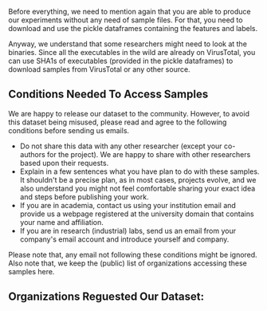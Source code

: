 Before everything, we need to mention again that you are able to produce our experiments without any need of sample files. For that, you need to download and use the pickle dataframes containing the features and labels.

Anyway, we understand that some researchers might need to look at the binaries.
Since all the executables in the wild are already on VirusTotal, you can use SHA1s of executables (provided in the pickle dataframes) to download samples from VirusTotal or any other source.

## Conditions Needed To Access Samples
We are happy to release our dataset to the community. However, to avoid this dataset being misused, please read and agree to the following conditions before sending us emails.

* Do not share this data with any other researcher (except your co-authors for the project). We are happy to share with other researchers based upon their requests.
* Explain in a few sentences what you have plan to do with these samples. It shouldn't be a precise plan, as in most cases, projects evolve, and we also understand you might not feel comfortable sharing your exact idea and steps before publishing your work.
* If you are in academia, contact us using your institution email and provide us a webpage registered at the university domain that contains your name and affiliation.
* If you are in research (industrial) labs, send us an email from your company's email account and introduce yourself and company.

Please note that, any email not following these conditions might be ignored. Also note that, we keep the (public) list of organizations accessing these samples here. 

## Organizations Reguested Our Dataset: